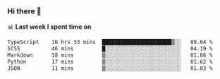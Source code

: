 ### Hi there 👋

<!--
**DBvc/DBvc** is a ✨ _special_ ✨ repository because its `README.md` (this file) appears on your GitHub profile.

Here are some ideas to get you started:

- 🔭 I’m currently working on ...
- 🌱 I’m currently learning ...
- 👯 I’m looking to collaborate on ...
- 🤔 I’m looking for help with ...
- 💬 Ask me about ...
- 📫 How to reach me: ...
- 😄 Pronouns: ...
- ⚡ Fun fact: ...
-->

📊 **Last week I spent time on**
<!--START_SECTION:waka-->

```txt
TypeScript    16 hrs 33 mins  ██████████████████████▒░░   89.64 %
SCSS          46 mins         █░░░░░░░░░░░░░░░░░░░░░░░░   04.19 %
Markdown      18 mins         ▒░░░░░░░░░░░░░░░░░░░░░░░░   01.66 %
Python        17 mins         ▒░░░░░░░░░░░░░░░░░░░░░░░░   01.62 %
JSON          11 mins         ▒░░░░░░░░░░░░░░░░░░░░░░░░   01.03 %
```

<!--END_SECTION:waka-->
